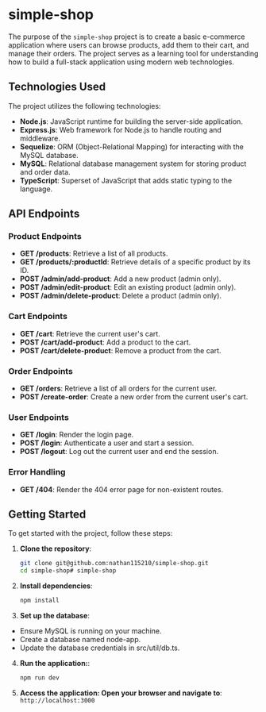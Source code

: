 # simple-shop

The purpose of the `simple-shop` project is to create a basic e-commerce application where users can browse products, add them to their cart, and manage their orders. The project serves as a learning tool for understanding how to build a full-stack application using modern web technologies.

## Technologies Used

The project utilizes the following technologies:

- **Node.js**: JavaScript runtime for building the server-side application.
- **Express.js**: Web framework for Node.js to handle routing and middleware.
- **Sequelize**: ORM (Object-Relational Mapping) for interacting with the MySQL database.
- **MySQL**: Relational database management system for storing product and order data.
- **TypeScript**: Superset of JavaScript that adds static typing to the language.

## API Endpoints

### Product Endpoints

- **GET /products**: Retrieve a list of all products.
- **GET /products/:productId**: Retrieve details of a specific product by its ID.
- **POST /admin/add-product**: Add a new product (admin only).
- **POST /admin/edit-product**: Edit an existing product (admin only).
- **POST /admin/delete-product**: Delete a product (admin only).

### Cart Endpoints

- **GET /cart**: Retrieve the current user's cart.
- **POST /cart/add-product**: Add a product to the cart.
- **POST /cart/delete-product**: Remove a product from the cart.

### Order Endpoints

- **GET /orders**: Retrieve a list of all orders for the current user.
- **POST /create-order**: Create a new order from the current user's cart.

### User Endpoints

- **GET /login**: Render the login page.
- **POST /login**: Authenticate a user and start a session.
- **POST /logout**: Log out the current user and end the session.

### Error Handling

- **GET /404**: Render the 404 error page for non-existent routes.

## Getting Started

To get started with the project, follow these steps:

1. **Clone the repository**:
   ```sh
   git clone git@github.com:nathan115210/simple-shop.git
   cd simple-shop# simple-shop
   ```
2. **Install dependencies**:

   ```sh
   npm install
   ```

3. **Set up the database**:

- Ensure MySQL is running on your machine.
- Create a database named node-app.
- Update the database credentials in src/util/db.ts.

4. **Run the application:**:

   ```sh
   npm run dev
   ```

5. **Access the application: Open your browser and navigate to**:
   `http://localhost:3000`
